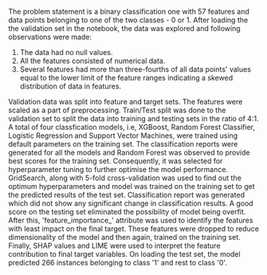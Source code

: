 The problem statement is a binary classification one with 57 features and data points belonging to one of the two classes - 0 or 1. After loading the the validation set in the notebook,
the data was explored and following observations were made:
1. The data had no null values.
2. All the features consisted of numerical data.
3. Several features had more than three-fourths of all data points' values equal to the lower limit of the feature ranges indicating a skewed distribution of data in features. 

Validation data was split into feature and target sets. The features were scaled as a part of preprocessing. 
Train/Test split was done to the validation set to split the data into training and testing sets in the ratio of 4:1.
A total of four classfication models, i.e, XGBoost, Random Forest Classifier, Logistic Regression and Support Vector Machines, were trained using default parameters on the training set. 
The classification reports were generated for all the models and Random Forest was observed to provide best scores for the training set. Consequently, it was selected for hyperparameter 
tuning to further optimise the model performance.
GridSearch, along with 5-fold cross-validation was used to find out the optimum hyperparameters and model was trained on the training set to get the predicted results of the test set. 
Classification report was generated which did not show any significant change in classification results. A good score on the testing set eliminated the possibility of model being overfit. 
After this, 'feature_importance_' attribute was used to identify the features with least impact on the final target. These features were dropped to reduce dimensionality of the model 
and then again, trained on the training set. 
Finally, SHAP values and LIME were used to interpret the feature contribution to final target variables.
On loading the test set, the model predicted 266 instances belonging to class '1' and rest to class '0'.     